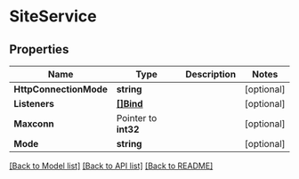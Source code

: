 # SiteService

## Properties

Name | Type | Description | Notes
------------ | ------------- | ------------- | -------------
**HttpConnectionMode** | **string** |  | [optional] 
**Listeners** | [**[]Bind**](bind.md) |  | [optional] 
**Maxconn** | Pointer to **int32** |  | [optional] 
**Mode** | **string** |  | [optional] 

[[Back to Model list]](../README.md#documentation-for-models) [[Back to API list]](../README.md#documentation-for-api-endpoints) [[Back to README]](../README.md)


